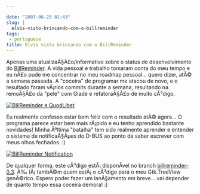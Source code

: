 ```yaml
---

date: "2007-06-23 01:43"
slug: |
  elvis-visto-brincando-com-o-billreminder
tags:
 - portuguese
title: Elvis visto brincando com o BillReminder
---
```


Apenas uma atualizaÃ§Ã£o/informativo sobre o status de desenvolvimento
do [BillReminder](http://sourceforge.net/projects/billreminder/). A vida
pessoal e trabalho tomaram conta do meu tempo e eu nÃ£o pude me
concentrar no meu roadmap pessoal... quero dizer, atÃ© a semana passada.
A "coceira" de programar me atacou de novo, e o resultado foram vÃ¡rios
commits durante a semana, resultando na remoÃ§Ã£o da "pele" com Glade e
refatoraÃ§Ã£o de muito cÃ³digo.

[![BillReminder e
QuodLibet](http://farm2.static.flickr.com/1114/593964843_d938a5c21c.jpg)](http://www.flickr.com/photos/ogmaciel/593964843/)

Eu realmente confesso estar bem feliz com o resultado atÃ© agora... O
programa parece estar bem mais rÃ¡pido e eu tenho aprendido bastante
novidades! Minha Ãºltima "batalha" tem sido realmente aprender e
entender o sistema de notificaÃ§Ãµes do D-BUS ao ponto de saber escrever
com meus olhos fechados. :)

[![BillReminder
Notification](http://farm2.static.flickr.com/1169/594271028_1582e9b5f1.jpg)](http://www.flickr.com/photos/ogmaciel/594271028/)

De qualquer forma, este cÃ³digo estÃ¡ disponÃ­vel no branch
[billreminder-0.3](http://billreminder.svn.sourceforge.net/viewvc/billreminder/branches/billreminder-0.3/).
Ã‰ lÃ¡ tambÃ©m quem estÃ¡ o cÃ³digo para o meu Gtk.TreeView genÃ©rico.
Espero poder fazer um lanÃ§amento em breve... vai depender de quanto
tempo essa coceira demora! :)

